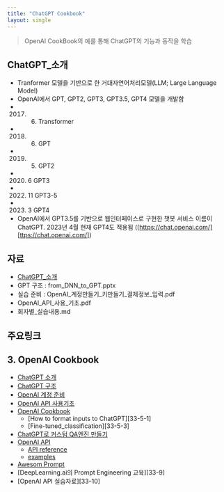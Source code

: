 ```yaml
---
title: "ChatGPT Cookbook"
layout: single
---
```


> OpenAI CookBook의 예를 통해 ChatGPT의 기능과 동작을 학습

## ChatGPT_소개
* Tranformer 모델을 기반으로 한 거대자연어처리모델(LLM; Large Language Model)
* OpenAI에서 GPT, GPT2, GPT3, GPT3.5, GPT4 모델을 개발함
 * 2017. 6. Transformer
 * 2018. 6. GPT
 * 2019. 5. GPT2
 * 2020. 6 GPT3
 * 2022. 11 GPT3-5
 * 2023. 3 GPT4
* OpenAI에서 GPT3.5를 기반으로 웹인터페이스로 구현한 챗봇 서비스 이름이 ChatGPT. 2023년 4월 현재 GPT4도 적용됨 ([https://chat.openai.com/][ttps://chat.openai.com/])

## 자료
* [ChatGPT_소개][r1]
* GPT 구조 : from_DNN_to_GPT.pptx
* 실습 준비 : OpenAI_계정만들기_키만들기_결제정보_입력.pdf
* OpenAI_API_사용_기초.pdf
* 회자별_실습내용.md

## 주요링크


## 3. OpenAI Cookbook
* [ChatGPT 소개][33-1]
* [ChatGPT 구조][33-2]
* [OpenAI 계정 준비][33-3]
* [OpenAI API 사용기초][33-4]
* [OpenAI Cookbook][33-5]
  * [How to format inputs to ChatGPT][33-5-1]
  * [Fine-tuned_classification][33-5-3]
* [ChatGPT로 커스텀 QA엔진 만들기][33-6]
* [OpenAI API][33-7]
  * [API reference][33-7-1]
  * [examples][33-7-2]
* [Awesom Prompt][33-8]
* [DeepLearning.ai의 Prompt Engineering 교육][33-9]
* [OpenAI API 실습자료][33-10]

[r1]: https://drive.google.com/file/d/1UmD6ij3fw236AlpLS8rSNVb58v_Varxu/view

[33-1]: https://drive.google.com/file/d/16xjN-PxjTl2eK1pGPWZ3t1osLZ4Ny73K
[33-2]: https://docs.google.com/presentation/d/171LwXWTrK6q7cDLFCT9GyT5gqoy9Kqqr
[33-3]: https://drive.google.com/file/d/16xELH8gpjXmQPj5kwNgQ69uDfDFk_5CG
[33-4]: https://drive.google.com/file/d/171miVjHEv9Gv3k4vwAIIoQEEvBBdxsjy/view?usp=drive_link
[33-5]: https://github.com/openai/openai-cookbook
[33-6]: https://drive.google.com/file/d/17CrEmVlveJkVk3o9XA4L04TM7pvuw_fw/view?usp=drive_link
[33-7]: https://platform.openai.com/
[33-7-1]: https://platform.openai.com/docs/api-reference
[33-7-2]: https://platform.openai.com/examples
[33-8]: https://prompts.chat/

